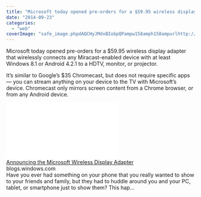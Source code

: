 ```yaml
---
title: "Microsoft today opened pre-orders for a $59.95 wireless display adapter that wir..."
date: "2014-09-23"
categories: 
  - "web"
coverImage: "safe_image.phpdAQCHyJMdxBIobpQPampw158amph158ampurlhttp://az648995.vo_.msecnd.net/win/2014/09/Wireless_Display_Adapter_3-4-500x281.png"
---
```


Microsoft today opened pre-orders for a $59.95 wireless display adapter that wirelessly connects any Miracast-enabled device with at least Windows 8.1 or Android 4.2.1 to a HDTV, monitor, or projector.  
  
It’s similar to Google’s $35 Chromecast, but does not require specific apps — you can stream anything on your device to the TV with Microsoft’s device. Chromecast only mirrors screen content from a Chrome browser, or from any Android device.  
  
[![](images/safe_image.php?d=AQCHyJMdxBIobpQP&w=158&h=158&url=http%3A%2F%2Faz648995.vo.msecnd.net%2Fwin%2F2014%2F09%2FWireless_Display_Adapter_3-4-500x281.png)](http://l.facebook.com/l.php?u=http%3A%2F%2Fblogs.windows.com%2Fbloggingwindows%2F2014%2F09%2F23%2Fannouncing-the-microsoft-wireless-display-adapter%2F&h=nAQFxWJSC&s=1)  
[Announcing the Microsoft Wireless Display Adapter](http://l.facebook.com/l.php?u=http%3A%2F%2Fblogs.windows.com%2Fbloggingwindows%2F2014%2F09%2F23%2Fannouncing-the-microsoft-wireless-display-adapter%2F&h=9AQFZYe27&s=1)  
blogs.windows.com  
Have you ever had something on your phone that you really wanted to show to your friends and family, but they had to huddle around you and your PC, tablet, or smartphone just to show them? This hap...
